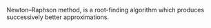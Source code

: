 Newton–Raphson method, is a root-finding algorithm which produces successively better approximations.

